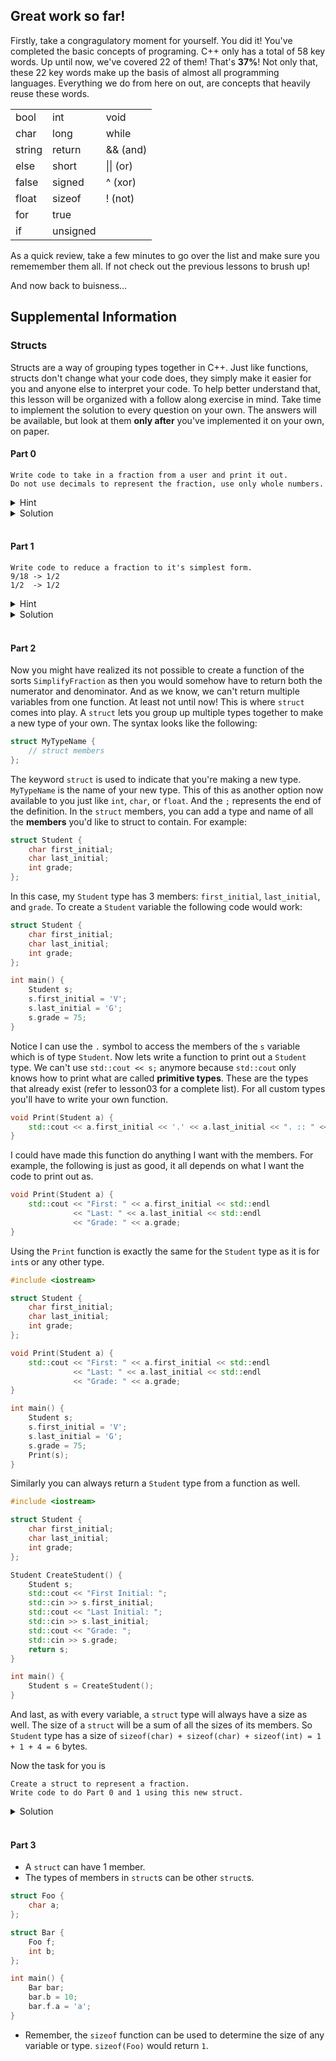 ## Great work so far!
Firstly, take a congragulatory moment for yourself. You did it! You've completed the basic concepts of programing. C++ only has a total of 58 key words. Up until now, we've covered 22 of them! That's **37%**! Not only that, these 22 key words make up the basis of almost all programming languages. Everything we do from here on out, are concepts that heavily reuse these words.

| | | |
|-|-|-|
bool | int | void |
char | long | while |
string | return | && (and) |
else | short | \|\| (or) |
false | signed | ^ (xor) |
float | sizeof | ! (not) |
for | true |  |
if | unsigned | |


As a quick review, take a few minutes to go over the list and make sure you rememember them all. If not check out the previous lessons to brush up!

And now back to buisness...

## Supplemental Information
### Structs
Structs are a way of grouping types together in C++. Just like functions, structs don't change what your code does, they simply make it easier for you and anyone else to interpret your code. To help better understand that, this lesson will be organized with a follow along exercise in mind. Take time to implement the solution to every question on your own. The answers will be available, but look at them **only after** you've implemented it on your own, on paper.

#### Part 0
```
Write code to take in a fraction from a user and print it out.
Do not use decimals to represent the fraction, use only whole numbers.
```

<details><summary>Hint</summary>What are the parts of a fraction?
<details><summary>Hint</summary>What is the type of the numerator and denominator?
<details><summary>Hint</summary>
A fraction is written out like: <code>1/2</code>.
</details></details></details>

<details><summary>Solution</summary><details><summary>Are you sure you want to see the answer?</summary>

```cpp
#include <iostream>

int GetUserInput() {
    int number;
    std::cin >> number;
    return number;
}

void PrintFraction(int numerator, int denominator) {
    std::cout << numberator << '/' << denominator;
}

int main() {
    std::cout << "Enter the numerator: ";
    int numerator = GetUserInput();
    std::cout << "Enter the denominator: ";
    int denominator = GetUserInput();

    PrintFraction(numerator, denominator);
    return 0;
}
```
</details></details><br />

#### Part 1
```
Write code to reduce a fraction to it's simplest form.
9/18 -> 1/2
1/2  -> 1/2
```

<details><summary>Hint</summary>How do you reduce a fraction?
<details><summary>Hint</summary>How can the Greatest Common Factor help?
<details><summary>Hint</summary>The Greatest Common Factor of 9 and 18 is 9. 9/18 is (9 / 9)/(18 / 2)</details></details></details>

<details><summary>Solution</summary><details><summary>Are you sure you want to see the answer?</summary>

```cpp
#include <iostream>

int GetUserInput() {
    int number;
    std::cin >> number;
    return number;
}

void PrintFraction(int numerator, int denominator) {
    std::cout << numberator << '/' << denominator;
}

int GreatestCommonFactor(int num1, int num2) {
    for (int i = num1; i > 1; i--) {
        if ((num1 % i == 0) && (num2 % i == 0)) {
            return i;
        }
    }
    return 1;
}

int main() {
    std::cout << "Enter the numerator: ";
    int numerator = GetUserInput();
    std::cout << "Enter the denominator: ";
    int denominator = GetUserInput();
    std::cout << "Input: ";
    PrintFraction(numerator, denominator);
    std::cout << std::endl;


    int gcf = GreatestCommonFactor(numerator, denominator);
    numerator /= gcf;
    denominator /= gcf;
    std::cout << "Simplified: ";
    PrintFraction(numerator, denominator);
    std::cout << std::endl;

    return 0;
}
```
</details></details><br />

#### Part 2
Now you might have realized its not possible to create a function of the sorts `SimplifyFraction` as then you would somehow have to return both the numerator and denominator. And as we know, we can't return multiple variables from one function. At least not until now! This is where `struct` comes into play. A `struct` lets you group up multiple types together to make a new type of your own. The syntax looks like the following:
```cpp
struct MyTypeName {
    // struct members
};
```

The keyword `struct` is used to indicate that you're making a new type.
`MyTypeName` is the name of your new type. This of this as another option now available to you just like `int`, `char`, or `float`.
And the `;` represents the end of the definition.
In the `struct` members, you can add a type and name of all the **members** you'd like to struct to contain.  For example:

```cpp
struct Student {
    char first_initial;
    char last_initial;
    int grade;
};
```

In this case, my `Student` type has 3 members: `first_initial`, `last_initial`, and `grade`. To create a `Student` variable the following code would work:

```cpp
struct Student {
    char first_initial;
    char last_initial;
    int grade;
};

int main() {
    Student s;
    s.first_initial = 'V';
    s.last_initial = 'G';
    s.grade = 75;
}
```

Notice I can use the `.` symbol to access the members of the `s` variable which is of type `Student`. Now lets write a function to print out a `Student` type. We can't use `std::cout << s;` anymore because `std::cout` only knows how to print what are called **primitive types**. These are the types that already exist (refer to lesson03 for a complete list). For all custom types you'll have to write your own function.
```cpp
void Print(Student a) {
    std::cout << a.first_initial << '.' << a.last_initial << ". :: " << a.grade;
}
```
I could have made this function do anything I want with the members. For example, the following is just as good, it all depends on what I want the code to print out as.

```cpp
void Print(Student a) {
    std::cout << "First: " << a.first_initial << std::endl
              << "Last: " << a.last_initial << std::endl
              << "Grade: " << a.grade;
}
```

Using the `Print` function is exactly the same for the `Student` type as it is for `int`s or any other type.
```cpp
#include <iostream>

struct Student {
    char first_initial;
    char last_initial;
    int grade;
};

void Print(Student a) {
    std::cout << "First: " << a.first_initial << std::endl
              << "Last: " << a.last_initial << std::endl
              << "Grade: " << a.grade;
}

int main() {
    Student s;
    s.first_initial = 'V';
    s.last_initial = 'G';
    s.grade = 75;
    Print(s);
}
```

Similarly you can always return a `Student` type from a function as well.
```cpp
#include <iostream>

struct Student {
    char first_initial;
    char last_initial;
    int grade;
};

Student CreateStudent() {
    Student s;
    std::cout << "First Initial: ";
    std::cin >> s.first_initial;
    std::cout << "Last Initial: ";
    std::cin >> s.last_initial;
    std::cout << "Grade: ";
    std::cin >> s.grade;
    return s;
}

int main() {
    Student s = CreateStudent();
}
```

And last, as with every variable, a `struct` type will always have a size as well. The size of a `struct` will be a sum of all the sizes of its members. So `Student` type has a size of `sizeof(char) + sizeof(char) + sizeof(int) = 1 + 1 + 4 = 6` bytes.

Now the task for you is
```
Create a struct to represent a fraction.
Write code to do Part 0 and 1 using this new struct.
```

<details><summary>Solution</summary><details><summary>Are you sure you want to see the answer?</summary>

```cpp
#include <iostream>

struct Fraction {
    int numerator;
    int denominator;
};

Fraction GetUserInput() {
    Fraction val;
    std::cout << "Enter the numerator: ";
    std::cin >> val.numerator;
    std::cout << "Enter the denominator: ";
    std::cin >> val.denominator;
    return val;
}

void PrintFraction(Fraction value) {
    std::cout << value.numberator << '/' << value.denominator;
}

int GreatestCommonFactor(int num1, int num2) {
    for (int i = num1; i > 1; i--) {
        if ((num1 % i == 0) && (num2 % i == 0)) {
            return i;
        }
    }
    return 1;
}

Fraction Simplify(Fraction value) {
    int gcf = GreatestCommonFactor(value.numerator, value.denominator);
    Fraction result;
    result.numerator = value.numerator / gcf;
    result.denominator = value.denominator / gcf;
    return result;
}

int main() {
    Fraction value = GetUserInput();
    PrintFraction(value);
    std::cout << std::endl;

    std::cout << "Simplified: ";
    value = Simplify(value);
    PrintFraction(value);
    std::cout << std::endl;

    return 0;
}
```
</details></details><br />

#### Part 3
* A `struct` can have 1 member.
* The types of members in `struct`s can be other `struct`s.

```cpp
struct Foo {
    char a;
};

struct Bar {
    Foo f;
    int b;
};

int main() {
    Bar bar;
    bar.b = 10;
    bar.f.a = 'a';
}
```
* Remember, the `sizeof` function can be used to determine the size of any variable or type. `sizeof(Foo)` would return `1`.
